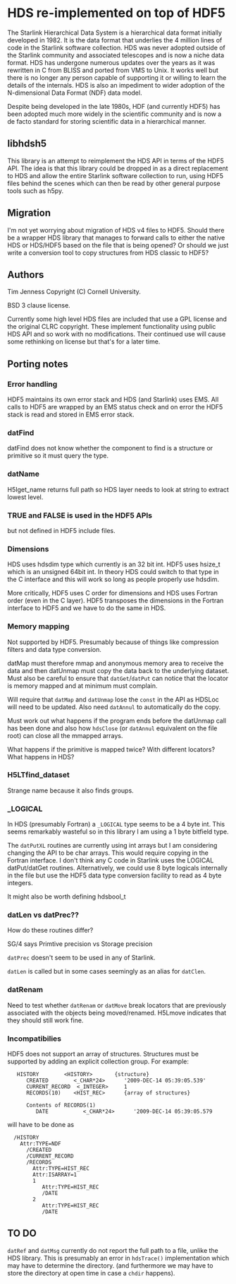 
# HDS re-implemented on top of HDF5

The Starlink Hierarchical Data System is a hierarchical data format
initially developed in 1982. It is the data format that underlies the
4 million lines of code in the Starlink software collection. HDS was
never adopted outside of the Starlink community and associated
telescopes and is now a niche data format. HDS has undergone numerous
updates over the years as it was rewritten in C from BLISS and ported
from VMS to Unix. It works well but there is no longer any person
capable of supporting it or willing to learn the details of the
internals. HDS is also an impediment to wider adoption of the
N-dimensional Data Format (NDF) data model.

Despite being developed in the late 1980s, HDF (and currently HDF5)
has been adopted much more widely in the scientific community and is
now a de facto standard for storing scientific data in a
hierarchical manner.

## libhdsh5

This library is an attempt to reimplement the HDS API in terms of the
HDF5 API. The idea is that this library could be dropped in as a
direct replacement to HDS and allow the entire Starlink software
collection to run, using HDF5 files behind the scenes which can then
be read by other general purpose tools such as h5py.

## Migration

I'm not yet worrying about migration of HDS v4 files to HDF5. Should
there be a wrapper HDS library that manages to forward calls to either
the native HDS or HDS/HDF5 based on the file that is being opened? Or
should we just write a conversion tool to copy structures from HDS
classic to HDF5?

## Authors

Tim Jenness
Copyright (C) Cornell University.

BSD 3 clause license.

Currently some high level HDS files are included that use a GPL
license and the original CLRC copyright. These implement functionality
using public HDS API and so work with no modifications. Their
continued use will cause some rethinking on license but that's for a
later time.

## Porting notes

### Error handling

HDF5 maintains its own error stack and HDS (and Starlink) uses EMS. All calls to HDF5
are wrapped by an EMS status check and on error the HDF5 stack is read and stored
in EMS error stack.

### datFind

datFind does not know whether the component to find is a structure or primitive
so it must query the type.

### datName

H5Iget_name returns full path so HDS layer needs to look at string to
extract lowest level.

### TRUE and FALSE is used in the HDF5 APIs

but not defined in HDF5 include files.

### Dimensions

HDS uses hdsdim type which currently is an 32 bit int. HDF5
uses hsize_t which is an unsigned 64bit int. In theory HDS
could switch to that type in the C interface and this will
work so long as people properly use hdsdim.

More critically, HDF5 uses C order for dimensions and
HDS uses Fortran order (even in the C layer). HDF5
transposes the dimensions in the Fortran interface to
HDF5 and we have to do the same in HDS.

### Memory mapping

Not supported by HDF5. Presumably because of things like
compression filters and data type conversion.

datMap must therefore mmap and anonymous memory area to
receive the data and then datUnmap must copy the data back
to the underlying dataset. Must also be careful to ensure
that `datGet`/`datPut` can notice that the locator is memory
mapped and at minimum must complain.

Will require that `datMap` and `datUnmap` lose the `const` in
the API as HDSLoc will need to be updated. Also need `datAnnul`
to automatically do the copy.

Must work out what happens if the program ends before the
datUnmap call has been done and also how `hdsClose` (or
`datAnnul` equivalent on the file root) can close all the mmapped
arrays.

What happens if the primitive is mapped twice? With different
locators? What happens in HDS?

### H5LTfind_dataset

Strange name because it also finds groups.

### _LOGICAL

In HDS (presumably Fortran) a `_LOGICAL` type seems to be
a 4 byte int. This seems remarkably wasteful so in this
library I am using a 1 byte bitfield type.

The `datPutXL` routines are currently using int arrays but I am
considering changing the API to be char arrays. This would require
copying in the Fortran interface. I don't think any C code in Starlink
uses the LOGICAL datPut/datGet routines. Alternatively, we could use 8
byte logicals internally in the file but use the HDF5 data type
conversion facility to read as 4 byte integers.

It might also be worth defining hdsbool_t

### datLen vs datPrec??

How do these routines differ?

SG/4 says Primtive precision vs Storage precision

`datPrec` doesn't seem to be used in any of Starlink.

`datLen` is called but in some cases seemingly as an alias
for `datClen`.

### datRenam

Need to test whether `datRenam` or `datMove` break locators
that are previously associated with the objects being moved/renamed.
H5Lmove indicates that they should still work fine.

### Incompatibilies

HDF5 does not support an array of structures. Structures must be supported
by adding an explicit collection group. For example:

```
   HISTORY        <HISTORY>       {structure}
      CREATED        <_CHAR*24>      '2009-DEC-14 05:39:05.539'
      CURRENT_RECORD  <_INTEGER>     1
      RECORDS(10)    <HIST_REC>      {array of structures}

      Contents of RECORDS(1)
         DATE           <_CHAR*24>      '2009-DEC-14 05:39:05.579
```
will have to be done as

```
  /HISTORY
    Attr:TYPE=NDF
      /CREATED
      /CURRENT_RECORD
      /RECORDS
        Attr:TYPE=HIST_REC
        Attr:ISARRAY=1
        1
           Attr:TYPE=HIST_REC
           /DATE
        2
           Attr:TYPE=HIST_REC
           /DATE
```

## TO DO

`datRef` and `datMsg` currently do not report the full path to a file,
unlike the HDS library. This is presumably an error in `hdsTrace()`
implementation which may have to determine the directory.  (and
furthermore we may have to store the directory at open time in case a
`chdir` happens).

